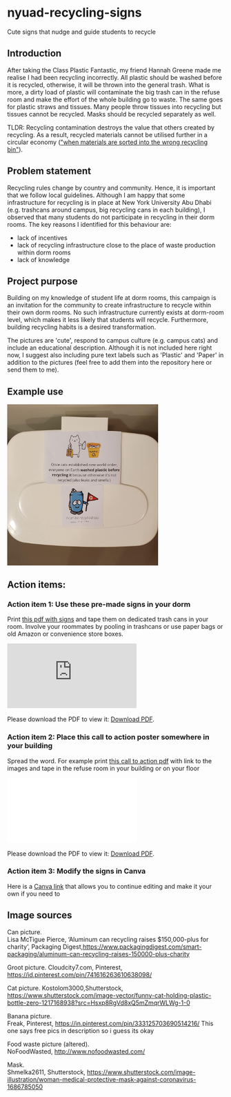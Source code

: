 # nyuad-recycling-signs
Cute signs that nudge and guide students to recycle

## Introduction
After taking the Class Plastic Fantastic, my friend Hannah Greene made me realise I had been recycling incorrectly. All plastic should be washed before it is recycled, otherwise, it will be thrown into the general trash. What is more, a dirty load of plastic will contaminate the big trash can in the refuse room and make the effort of the whole building go to waste. The same goes for plastic straws and tissues. Many people throw tissues into recycling but tissues cannot be recycled. Masks should be recycled separately as well. 

TLDR: Recycling contamination destroys the value that others created by recycling. As a result, recycled materials cannot be utilised further in a circular economy (["when materials are sorted into the wrong recycling bin"](https://www.rubicon.com/blog/recycling-contamination/)).

## Problem statement
Recycling rules change by country and community. Hence, it is important that we follow local guidelines. Although I am happy that some infrastructure for recycling is in place at New York University Abu Dhabi (e.g. trashcans around campus, big recycling cans in each building), I observed that many students do not participate in recycling in their dorm rooms. The key reasons I identified for this behaviour are:  

* lack of incentives 
* lack of recycling infrastructure close to the place of waste production within dorm rooms
* lack of knowledge

## Project purpose

Building on my knowledge of student life at dorm rooms, this campaign is an invitation for the community to create infrastructure to recycle within their own dorm rooms. No such infrastructure currently exists at dorm-room level, which makes it less likely that students will recycle. Furthermore, building recycling habits is a desired transformation.  

The pictures are 'cute', respond to campus culture (e.g. campus cats) and include an educational description. Although it is not included here right now, I suggest also including pure text labels such as 'Plastic' and 'Paper' in addition to the pictures (feel free to add them into the repository here or send them to me). 


## Example use

<img src="example-use.jpg" alt="drawing" width="350"/>

## Action items:

### Action item 1: Use these pre-made signs in your dorm
Print [this pdf with signs](https://bit.ly/3zqpHiG) and tape them on dedicated trash cans in your room. Involve your roommates by pooling in trashcans or use paper bags or old Amazon or convenience store boxes. 

<object data="recycling-signs.pdf" type="application/pdf" width="350px" height="350px">
    <embed src="https://bit.ly/3zqpHiG">
        <p>Please download the PDF to view it: <a href="https://bit.ly/3zqpHiG">Download PDF</a>.</p>
    </embed>
</object>

### Action item 2: Place this call to action poster somewhere in your building 
Spread the word. For example print [this call to action pdf](https://bit.ly/3kvCiLh) with link to the images and tape in the refuse room in your building or on your floor

<object data="recruit-poster.pdf" type="application/pdf" width="350px" height="350px">
    <embed src="recruit-poster.pdf">
        <p>Please download the PDF to view it: <a href="https://bit.ly/3kvCiLh">Download PDF</a>.</p>
    </embed>
</object>

### Action item 3: Modify the signs in Canva
Here is a [Canva link](https://www.canva.com/design/DAEoNXc-CSo/AZLSTdEgBs8STvsxkYUTyA/view?utm_content=DAEoNXc-CSo&utm_campaign=designshare&utm_medium=link&utm_source=sharebutton&mode=preview) that allows you to continue editing and make it your own if you need to 

 
## Image sources 
Can picture.     
Lisa McTigue Pierce, ‘Aluminum can recycling raises $150,000-plus for charity’, Packaging Digest,https://www.packagingdigest.com/smart-packaging/aluminum-can-recycling-raises-150000-plus-charity

Groot picture. 
Cloudcity7.com, Pinterest,  https://id.pinterest.com/pin/741616263610638098/ 


Cat picture. 
Kostolom3000,Shutterstock, https://www.shutterstock.com/image-vector/funny-cat-holding-plastic-bottle-zero-1217168938?src=Hsxp8RgVd8xQ5mZmqrWLWg-1-0 

Banana picture.  
Freak, Pinterest, https://in.pinterest.com/pin/333125703690514216/
This one says free pics in description so i guess its okay

Food waste picture (altered).    
NoFoodWasted, http://www.nofoodwasted.com/ 

Mask.   
Shmelka2611, Shutterstock, https://www.shutterstock.com/image-illustration/woman-medical-protective-mask-against-coronavirus-1686785050 





